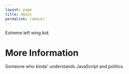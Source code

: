 ```yaml
---
layout: page
title: About
permalink: /about/
---
```


Extreme left wing kid.

# More Information

Someone who kinda' understands JavaScript and politics.
